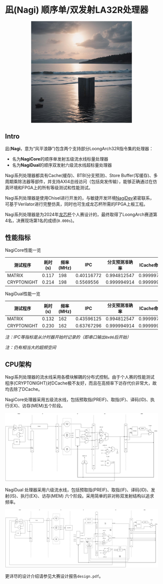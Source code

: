 # 凪(Nagi) 顺序单/双发射LA32R处理器

<p align="center">
<img src="./docs/imgs/nagi.jpeg" style="width: 66%;">
</p>

## Intro

凪(**Nagi**，意为“风平浪静”)包含两个支持部分LoongArch32R指令集的处理器：
- 名为**NagiCore**的顺序单发射五级流水线标量处理器
- 名为**NagiDual**的顺序双发射六级流水线超标量处理器

Nagi系列处理器都具有Cache(缓存)、BTB(分支预测)、Store Buffer(写缓存)、多周期乘除法器等部件，并支持AXI4总线访问（包括突发传输），能够正确通过在仿真环境和FPGA上的所有等级测试和性能测试。

Nagi系列处理器是使用Chisel进行开发的，与敏捷开发环境[NagiDev](https://github.com/MrAMS/Nagi)紧密联系，可基于Verilator进行完整仿真，同时也可生成龙芯杯所需的FPGA上板工程。

Nagi系列处理器是为2024年[龙芯杯](http://www.nscscc.com/)个人赛设计的，最终取得了LoongArch赛道第4名，决赛现场第1名的成绩(`0.000s`)。

## 性能指标

NagiCore性能一览

| 测试程序 | 耗时(s) | 频率(MHz) | IPC        | 分支预测准确率 | ICache命中率 |
| ----------- | ------- | --------- | ---------- | -------------- | ------------ |
| MATRIX      | 0.117   | 198       | 0.40116772 | 0.994812547    | 0.999997993  |
| CRYPTONIGHT | 0.214   | 198       | 0.5569556  | 0.999994914    | 0.99999922   |

NagiDual性能一览

| 测试程序 | 耗时(s) | 频率(MHz) | IPC        | 分支预测准确率 | ICache命中率 |
| ----------- | ------- | --------- | ---------- | -------------- | ------------ |
| MATRIX      | 0.132   | 162       | 0.43596125 | 0.994812547    | 0.999997562  |
| CRYPTONIGHT | 0.230   | 162       | 0.63767296  | 0.999994914    | 0.999999003   |

*注：IPC等指标是从计时器开始时记录的（即串口输出`0x06`后开始）*

*注：仍有相当大的超频空间*

## CPU架构

Nagi系列处理器的流水线采用各模块解耦的分布式控制。由于个人赛的性能测试程序(CRYPTONIGHT)对DCache极不友好，而且在高频率下访存代价非常大，故均去除了DCache。

NagiCore处理器采用五级流水线，包括预取指(PREIF)、取指(IF)、译码(ID)、执行(EX)、访存(MEM)五个阶段。

![NagiCore](./docs/imgs/nagicore-5-stages.drawio.png)

NagiDual 处理器采用六级流水线，包括预取指(PREIF)、取指(IF)、译码(ID)、发射(IS)、执行(EX)、访存(MEM) 六个阶段。采用简单的非对称双发射结构以追求频率。

![NagiDual](./docs/imgs/nagicore-dual.dual.drawio.png)

更详尽的设计介绍请参见大赛设计报告`design.pdf`。
